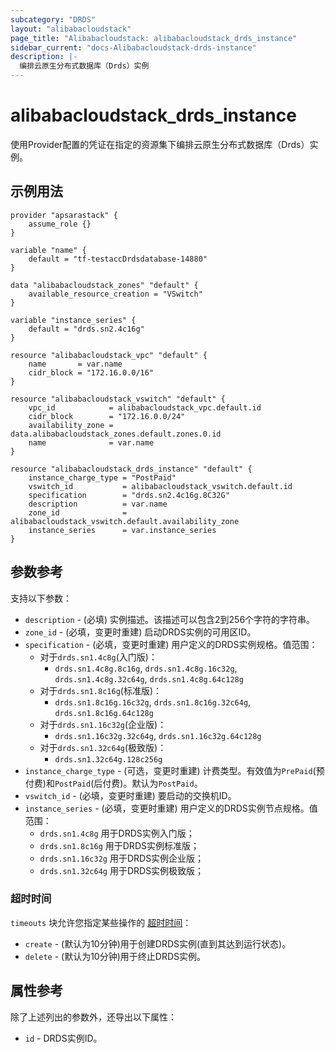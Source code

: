 ```yaml
---
subcategory: "DRDS"
layout: "alibabacloudstack"
page_title: "Alibabacloudstack: alibabacloudstack_drds_instance"
sidebar_current: "docs-Alibabacloudstack-drds-instance"
description: |- 
  编排云原生分布式数据库（Drds）实例
---
```


# alibabacloudstack_drds_instance

使用Provider配置的凭证在指定的资源集下编排云原生分布式数据库（Drds）实例。

## 示例用法

```hcl
provider "apsarastack" {
	assume_role {}
}

variable "name" {
	default = "tf-testaccDrdsdatabase-14880"
}

data "alibabacloudstack_zones" "default" {
	available_resource_creation = "VSwitch"
}

variable "instance_series" {
	default = "drds.sn2.4c16g"
}

resource "alibabacloudstack_vpc" "default" {
	name       = var.name
	cidr_block = "172.16.0.0/16"
}

resource "alibabacloudstack_vswitch" "default" {
	vpc_id            = alibabacloudstack_vpc.default.id
	cidr_block        = "172.16.0.0/24"
	availability_zone = data.alibabacloudstack_zones.default.zones.0.id
	name              = var.name
}

resource "alibabacloudstack_drds_instance" "default" {
	instance_charge_type = "PostPaid"
	vswitch_id           = alibabacloudstack_vswitch.default.id
	specification        = "drds.sn2.4c16g.8C32G"
	description          = var.name
	zone_id              = alibabacloudstack_vswitch.default.availability_zone
	instance_series      = var.instance_series
}
```

## 参数参考

支持以下参数：

* `description` - (必填) 实例描述。该描述可以包含2到256个字符的字符串。
* `zone_id` - (必填，变更时重建) 启动DRDS实例的可用区ID。
* `specification` - (必填，变更时重建) 用户定义的DRDS实例规格。值范围：
    - 对于`drds.sn1.4c8g`(入门版)：
        - `drds.sn1.4c8g.8c16g`, `drds.sn1.4c8g.16c32g`, `drds.sn1.4c8g.32c64g`, `drds.sn1.4c8g.64c128g`
    - 对于`drds.sn1.8c16g`(标准版)：
        - `drds.sn1.8c16g.16c32g`, `drds.sn1.8c16g.32c64g`, `drds.sn1.8c16g.64c128g`
    - 对于`drds.sn1.16c32g`(企业版)：
        - `drds.sn1.16c32g.32c64g`, `drds.sn1.16c32g.64c128g`
    - 对于`drds.sn1.32c64g`(极致版)：
        - `drds.sn1.32c64g.128c256g`
* `instance_charge_type` - (可选，变更时重建) 计费类型。有效值为`PrePaid`(预付费)和`PostPaid`(后付费)。默认为`PostPaid`。
* `vswitch_id` - (必填，变更时重建) 要启动的交换机ID。
* `instance_series` - (必填，变更时重建) 用户定义的DRDS实例节点规格。值范围：
    - `drds.sn1.4c8g` 用于DRDS实例入门版；
    - `drds.sn1.8c16g` 用于DRDS实例标准版；
    - `drds.sn1.16c32g` 用于DRDS实例企业版；
    - `drds.sn1.32c64g` 用于DRDS实例极致版；

### 超时时间

`timeouts` 块允许您指定某些操作的 [超时时间](https://www.terraform.io/docs/configuration-0-11/resources.html#timeouts)：

* `create` - (默认为10分钟)用于创建DRDS实例(直到其达到运行状态)。
* `delete` - (默认为10分钟)用于终止DRDS实例。

## 属性参考

除了上述列出的参数外，还导出以下属性：

* `id` - DRDS实例ID。